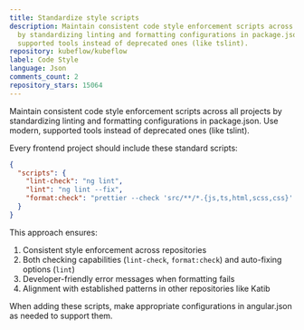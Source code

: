 ```yaml
---
title: Standardize style scripts
description: Maintain consistent code style enforcement scripts across all projects
  by standardizing linting and formatting configurations in package.json. Use modern,
  supported tools instead of deprecated ones (like tslint).
repository: kubeflow/kubeflow
label: Code Style
language: Json
comments_count: 2
repository_stars: 15064
---
```


Maintain consistent code style enforcement scripts across all projects by standardizing linting and formatting configurations in package.json. Use modern, supported tools instead of deprecated ones (like tslint).

Every frontend project should include these standard scripts:

```json
{
  "scripts": {
    "lint-check": "ng lint",
    "lint": "ng lint --fix",
    "format:check": "prettier --check 'src/**/*.{js,ts,html,scss,css}' || node scripts/check-format-error.js"
  }
}
```

This approach ensures:
1. Consistent style enforcement across repositories
2. Both checking capabilities (`lint-check`, `format:check`) and auto-fixing options (`lint`)
3. Developer-friendly error messages when formatting fails
4. Alignment with established patterns in other repositories like Katib

When adding these scripts, make appropriate configurations in angular.json as needed to support them.
